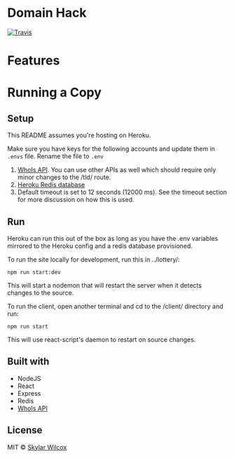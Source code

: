 # Domain Hack

[![Travis](https://travis-ci.org/SkyWox/domainhack.svg?branch=master)](https://travis-ci.org/SkyWox/domainhack)

# Features

# Running a Copy

## Setup

This README assumes you're hosting on Heroku.

Make sure you have keys for the following accounts and update them in `.envs` file. Rename the file to `.env`

1. [WhoIs API](https://market.mashape.com/malkusch/whois). You can use other APIs as well which should require only minor changes to the /tld/ route.
2. [Heroku Redis database](https://www.heroku.com/redis)
3. Default timeout is set to 12 seconds (12000 ms). See the timeout section for more discussion on how this is used.

## Run

Heroku can run this out of the box as long as you have the .env variables mirrored to the Heroku config and a redis database provisioned.

To run the site locally for development, run this in ../lottery/:

```
npm run start:dev
```

This will start a nodemon that will restart the server when it detects changes to the source.

To run the client, open another terminal and cd to the /client/ directory and run:

```
npm run start
```

This will use react-script's daemon to restart on source changes.

## Built with

* NodeJS
* React
* Express
* Redis
* [WhoIs API](https://market.mashape.com/malkusch/whois)

## License

MIT © [Skylar Wilcox](http://skywox.me)
